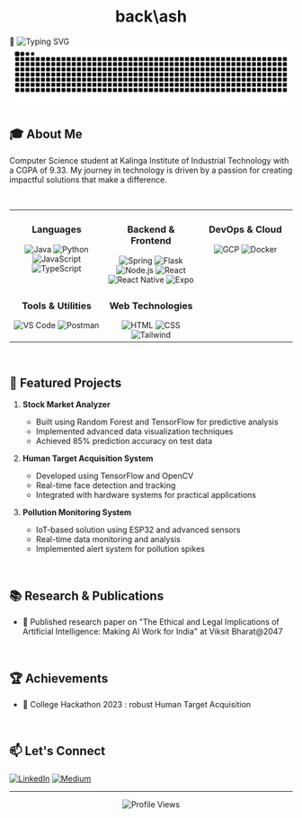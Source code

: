 <h1 align="center" > back\ash </h1>
🚀 <img src="https://readme-typing-svg.demolab.com?font=Fira+Code&pause=5&width=435&lines=Full+Stack+Developer;AI%2FML+Enthusiast;Problem+Solver;Innovation+Driver" alt="Typing SVG" />
<!-- Snake Animation -->
<div align="center">
  <img src="https://raw.githubusercontent.com/kaushikjadhav01/kaushikjadhav01/output/github-contribution-grid-snake.svg" alt="snake animation" />
</div>

<h2>🎓 About Me</h2>
<p>Computer Science student at Kalinga Institute of Industrial Technology with a CGPA of 9.33. My journey in technology is driven by a passion for creating impactful solutions that make a difference.</p>
<br><table>
  <tr>
    <td valign="top" width="33%">
    <h3 align="center">Languages</h3>
    <div align="center">
      <img src="https://img.shields.io/badge/Java-%23ED8B00.svg?style=flat-square&logo=java&logoColor=white" alt="Java" />
      <img src="https://img.shields.io/badge/Python-%233776AB.svg?style=flat-square&logo=python&logoColor=white" alt="Python" />
      <img src="https://img.shields.io/badge/JavaScript-%23F7DF1E.svg?style=flat-square&logo=javascript&logoColor=black" alt="JavaScript" />
      <img src="https://img.shields.io/badge/TypeScript-%23007ACC.svg?style=flat-square&logo=typescript&logoColor=white" alt="TypeScript" />
    </div>
    </td>
    <td valign="top" width="33%">
    <h3 align="center">Backend & Frontend</h3>
    <div align="center">
      <img src="https://img.shields.io/badge/Spring-%236DB33F.svg?style=flat-square&logo=spring&logoColor=white" alt="Spring" />
      <img src="https://img.shields.io/badge/Flask-%23000000.svg?style=flat-square&logo=flask&logoColor=white" alt="Flask" />
      <img src="https://img.shields.io/badge/Node.js-%23339933.svg?style=flat-square&logo=nodedotjs&logoColor=white" alt="Node.js" />
      <img src="https://img.shields.io/badge/React-%2361DAFB.svg?style=flat-square&logo=react&logoColor=black" alt="React" />
      <img src="https://img.shields.io/badge/React%20Native-%2361DAFB.svg?style=flat-square&logo=react&logoColor=black" alt="React Native" />
      <img src="https://img.shields.io/badge/Expo-%23000000.svg?style=flat-square&logo=expo&logoColor=white" alt="Expo" />
    </div>
    </td>
    <td valign="top" width="33%">
    <h3 align="center">DevOps & Cloud</h3>
    <div align="center">
      <img src="https://img.shields.io/badge/Google%20Cloud-%234285F4.svg?style=flat-square&logo=google-cloud&logoColor=white" alt="GCP" />
<!--       <img src="https://img.shields.io/badge/AWS-%23FF9900.svg?style=flat-square&logo=amazon-aws&logoColor=white" alt="AWS" />
      <img src="https://img.shields.io/badge/Kubernetes-%23326CE5.svg?style=flat-square&logo=kubernetes&logoColor=white" alt="Kubernetes" /> 
       <img src="https://img.shields.io/badge/ArgoCD-%23EF7B4D.svg?style=flat-square&logo=argo&logoColor=white" alt="ArgoCD" />-->
      <img src="https://img.shields.io/badge/Docker-%232496ED.svg?style=flat-square&logo=docker&logoColor=white" alt="Docker" /> 
    </div>
    </td>
  </tr>
  <tr>
<!--     <td valign="top" width="33%">
    <h3 align="center">AI/ML</h3>
    <div align="center">
      <img src="https://img.shields.io/badge/TensorFlow-%23FF6F00.svg?style=flat-square&logo=tensorflow&logoColor=white" alt="TensorFlow" />
      <img src="https://img.shields.io/badge/OpenCV-%235C3EE8.svg?style=flat-square&logo=opencv&logoColor=white" alt="OpenCV" />
      <img src="https://img.shields.io/badge/scikit--learn-%23F7931E.svg?style=flat-square&logo=scikit-learn&logoColor=white" alt="scikit-learn" />
      <img src="https://img.shields.io/badge/Random%20Forest-%234285F4.svg?style=flat-square" alt="Random Forest" />
    </div>
    </td> -->
    <td valign="top" width="33%">
    <h3 align="center">Tools & Utilities</h3>
    <div align="center">
<!--       <img src="https://img.shields.io/badge/CI%2FCD-%23000000.svg?style=flat-square&logo=gitlab&logoColor=white" alt="CI/CD" />
      <img src="https://img.shields.io/badge/Git-%23F05032.svg?style=flat-square&logo=git&logoColor=white" alt="Git" /> -->
      <img src="https://img.shields.io/badge/VS%20Code-%23007ACC.svg?style=flat-square&logo=visual-studio-code&logoColor=white" alt="VS Code" />
      <img src="https://img.shields.io/badge/Postman-%23FF6C37.svg?style=flat-square&logo=postman&logoColor=white" alt="Postman" />
    </div>
    </td>
    <td valign="top" width="33%">
    <h3 align="center">Web Technologies</h3>
    <div align="center">
      <img src="https://img.shields.io/badge/HTML5-%23E34F26.svg?style=flat-square&logo=html5&logoColor=white" alt="HTML" />
      <img src="https://img.shields.io/badge/CSS3-%231572B6.svg?style=flat-square&logo=css3&logoColor=white" alt="CSS" />
<!--       <img src="https://img.shields.io/badge/Redux-%23764ABC.svg?style=flat-square&logo=redux&logoColor=white" alt="Redux" />-->
      <img src="https://img.shields.io/badge/Tailwind-%2338B2AC.svg?style=flat-square&logo=tailwind-css&logoColor=white" alt="Tailwind" /> 
    </div>
    </td>
  </tr>
</table>

<br><h2> 🎯 Featured Projects</h2>

1. **Stock Market Analyzer**
   - Built using Random Forest and TensorFlow for predictive analysis
   - Implemented advanced data visualization techniques
   - Achieved 85% prediction accuracy on test data

2. **Human Target Acquisition System**
   - Developed using TensorFlow and OpenCV
   - Real-time face detection and tracking
   - Integrated with hardware systems for practical applications

3. **Pollution Monitoring System**
   - IoT-based solution using ESP32 and advanced sensors
   - Real-time data monitoring and analysis
   - Implemented alert system for pollution spikes

<br><h2> 📚 Research & Publications</h2>

- 🔬 Published research paper on "The Ethical and Legal Implications of Artificial Intelligence: Making AI Work for India" at Viksit Bharat@2047

<br><h2>  🏆 Achievements </h2>

- 🎯 College Hackathon 2023 : robust Human Target Acquisition 

<br><h2>  📫 Let's Connect </h2>

<p align="left">
<a href="your-linkedin-url" target="blank"><img align="center" src="https://raw.githubusercontent.com/rahuldkjain/github-profile-readme-generator/master/src/images/icons/Social/linked-in-alt.svg" alt="LinkedIn" height="30" width="40" /></a>
<a href="your-medium-url" target="blank"><img align="center" src="https://raw.githubusercontent.com/rahuldkjain/github-profile-readme-generator/master/src/images/icons/Social/medium.svg" alt="Medium" height="30" width="40" /></a>
</p>

---

<p align="center">
  <img src="https://komarev.com/ghpvc/?username=akshansh-pandey&label=Profile%20views&color=0e75b6&style=flat" alt="Profile Views" />
</p>
